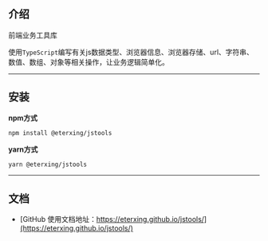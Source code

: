 
## 介绍

前端业务工具库

使用`TypeScript`编写有关js数据类型、浏览器信息、浏览器存储、url、字符串、数值、数组、对象等相关操作，让业务逻辑简单化。

---

## 安装

**npm方式**
```sh
npm install @eterxing/jstools
```

**yarn方式**
```sh
yarn @eterxing/jstools
```

---
## 文档
- [GitHub 使用文档地址：https://eterxing.github.io/jstools/](https://eterxing.github.io/jstools/)